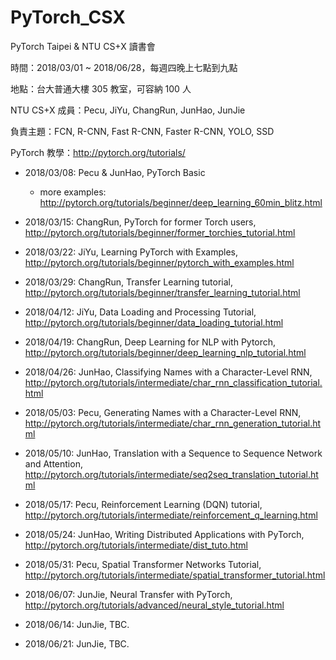 # PyTorch_CSX
PyTorch Taipei &amp; NTU CS+X 讀書會

時間：2018/03/01 ~ 2018/06/28，每週四晚上七點到九點

地點：台大普通大樓 305 教室，可容納 100 人

NTU CS+X 成員：Pecu, JiYu, ChangRun, JunHao, JunJie

負責主題：FCN, R-CNN, Fast R-CNN, Faster R-CNN, YOLO, SSD

PyTorch 教學：http://pytorch.org/tutorials/

- 2018/03/08: Pecu & JunHao, PyTorch Basic

  - more examples: http://pytorch.org/tutorials/beginner/deep_learning_60min_blitz.html

- 2018/03/15: ChangRun, PyTorch for former Torch users, http://pytorch.org/tutorials/beginner/former_torchies_tutorial.html

- 2018/03/22: JiYu, Learning PyTorch with Examples, http://pytorch.org/tutorials/beginner/pytorch_with_examples.html

- 2018/03/29: ChangRun, Transfer Learning tutorial, http://pytorch.org/tutorials/beginner/transfer_learning_tutorial.html

- 2018/04/12: JiYu, Data Loading and Processing Tutorial, http://pytorch.org/tutorials/beginner/data_loading_tutorial.html

- 2018/04/19: ChangRun, Deep Learning for NLP with Pytorch, http://pytorch.org/tutorials/beginner/deep_learning_nlp_tutorial.html

- 2018/04/26: JunHao, Classifying Names with a Character-Level RNN, http://pytorch.org/tutorials/intermediate/char_rnn_classification_tutorial.html

- 2018/05/03: Pecu, Generating Names with a Character-Level RNN, http://pytorch.org/tutorials/intermediate/char_rnn_generation_tutorial.html

- 2018/05/10: JunHao, Translation with a Sequence to Sequence Network and Attention, http://pytorch.org/tutorials/intermediate/seq2seq_translation_tutorial.html

- 2018/05/17: Pecu, Reinforcement Learning (DQN) tutorial, http://pytorch.org/tutorials/intermediate/reinforcement_q_learning.html

- 2018/05/24: JunHao, Writing Distributed Applications with PyTorch, http://pytorch.org/tutorials/intermediate/dist_tuto.html

- 2018/05/31: Pecu, Spatial Transformer Networks Tutorial, http://pytorch.org/tutorials/intermediate/spatial_transformer_tutorial.html

- 2018/06/07: JunJie, Neural Transfer with PyTorch, http://pytorch.org/tutorials/advanced/neural_style_tutorial.html

- 2018/06/14: JunJie, TBC.

- 2018/06/21: JunJie, TBC.
